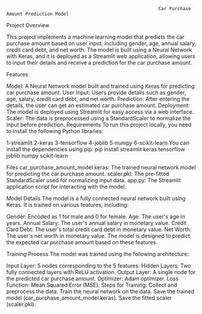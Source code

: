                                                            Car Purchase Amount Prediction Model

Project Overview

This project implements a machine learning model that predicts the car purchase amount based on user input, including gender, age, annual salary, credit card debt, and net worth. The model is built using a Neural Network with Keras, and it is deployed as a Streamlit web application, allowing users to input their details and receive a prediction for the car purchase amount.

Features

Model: A Neural Network model built and trained using Keras for predicting car purchase amount.
User Input: Users provide details such as gender, age, salary, credit card debt, and net worth.
Prediction: After entering the details, the user can get an estimated car purchase amount.
Deployment: The model is deployed using Streamlit for easy access via a web interface.
Scaler: The data is preprocessed using a StandardScaler to normalize the input before prediction.
Requirements
To run this project locally, you need to install the following Python libraries:

1-streamlit
2-keras
3-tensorflow
4-joblib
5-numpy
6-scikit-learn
You can install the dependencies using pip:
pip install streamlit keras tensorflow joblib numpy scikit-learn

Files
car_purchase_amount_model.keras: The trained neural network model for predicting the car purchase amount.
scaler.pkl: The pre-fitted StandardScaler used for normalizing input data.
app.py: The Streamlit application script for interacting with the model.

Model Details
The model is a fully connected neural network built using Keras. It is trained on various features, including:

Gender: Encoded as 1 for male and 0 for female.
Age: The user's age in years.
Annual Salary: The user's annual salary in monetary value.
Credit Card Debt: The user's total credit card debt in monetary value.
Net Worth: The user's net worth in monetary value.
The model is designed to predict the expected car purchase amount based on these features.

Training Process
The model was trained using the following architecture:

Input Layer: 5 nodes corresponding to the 5 features.
Hidden Layers: Two fully connected layers with ReLU activation.
Output Layer: A single node for the predicted car purchase amount.
Optimizer: Adam optimizer.
Loss Function: Mean Squared Error (MSE).
Steps for Training:
Collect and preprocess the data.
Train the neural network on the data.
Save the trained model (car_purchase_amount_model.keras).
Save the fitted scaler (scaler.pkl).
